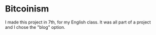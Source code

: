 # Bitcoinism
I made this project in 7th, for my English class. It was all part of a project and I chose the "blog" option.
